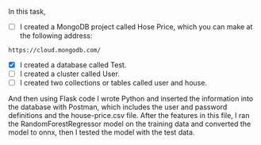 In this task, 
- [ ]  I created a MongoDB project called Hose Price, which you can make at the following address:
```
https://cloud.mongodb.com/
```
- [X] I created a database called Test.
- [ ] I created a cluster called User.
- [ ] I created two collections or tables called user and house.
 
 And then using Flask code  I wrote Python and inserted the information into the database with Postman, which includes the user and password definitions and the house-price.csv file. After the features in this file, I ran the RandomForestRegressor model on the training data and converted the model to onnx, then I tested the model with the test data.
